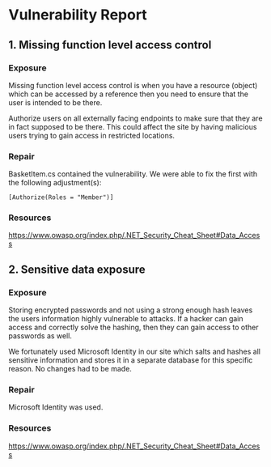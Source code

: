 # Vulnerability Report
## 1. Missing function level access control
### Exposure
Missing function level access control is when you have a resource (object) which can be accessed by a reference then you need to ensure that the user is intended to be there.</p>

Authorize users on all externally facing endpoints to make sure that they are in fact supposed to be there.  This could affect the site by having malicious users trying to gain access in restricted locations.


### Repair
BasketItem.cs contained the vulnerability. We were able to fix the first with the following adjustment(s):



	[Authorize(Roles = "Member")]

### Resources
https://www.owasp.org/index.php/.NET_Security_Cheat_Sheet#Data_Access

## 2.  Sensitive data exposure
### Exposure
Storing encrypted passwords and not using a strong enough hash leaves the users information highly vulnerable to attacks.  If a hacker can gain access and correctly solve the hashing, then they can gain access to other passwords as well.

We fortunately used Microsoft Identity in our site which salts and hashes all sensitive information and stores it in a separate database for this specific reason.  No changes had to be made.

### Repair
Microsoft Identity was used.

### Resources
https://www.owasp.org/index.php/.NET_Security_Cheat_Sheet#Data_Access